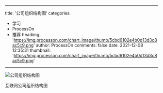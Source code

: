 
---
title: '公司组织结构图'
categories: 
 - 学习
 - ProcessOn
 - 推荐
headimg: 'https://img.processon.com/chart_image/thumb/5cbd6102e4b0d13d3c8ac5c9.png'
author: ProcessOn
comments: false
date: 2021-12-08 12:35:31
thumbnail: 'https://img.processon.com/chart_image/thumb/5cbd6102e4b0d13d3c8ac5c9.png'
---

<div>   
<img class="thumb" alt="公司组织结构图" src="https://img.processon.com/chart_image/thumb/5cbd6102e4b0d13d3c8ac5c9.png" referrerpolicy="no-referrer">
<p>互联网公司组织结构图</p>  
</div>
            